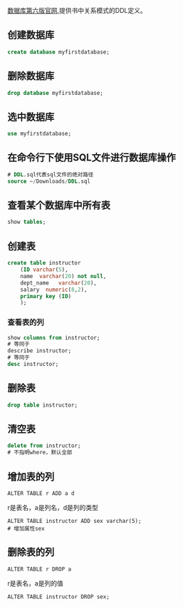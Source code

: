 [数据库第六版官网](https://www.db-book.com/db6/lab-dir/sample_tables-dir/index.html),提供书中关系模式的DDL定义。
## 创建数据库
```sql
create database myfirstdatabase;
```
## 删除数据库
```sql
drop database myfirstdatabase;
```
## 选中数据库
```sql
use myfirstdatabase;
```
## 在命令行下使用SQL文件进行数据库操作
```sql
# DDL.sql代表sql文件的绝对路径
source ~/Downloads/DDL.sql
```
## 查看某个数据库中所有表
```sql
show tables;
```
## 创建表
```sql
create table instructor
    (ID	varchar(5), 
    name  varchar(20) not null, 
    dept_name	varchar(20), 
    salary	numeric(8,2),
    primary key (ID)
    );
```

### 查看表的列
```sql
show columns from instructor;
# 等同于
describe instructor;
# 等同于
desc instructor;
```
## 删除表
```sql
drop table instructor;
```

## 清空表

```sql
delete from instructor;
# 不指明where，默认全部
```
## 增加表的列
    ALTER TABLE r ADD a d
r是表名，a是列名，d是列的类型   

    ALTER TABLE instructor ADD sex varchar(5);
    # 增加属性sex
## 删除表的列
    ALTER TABLE r DROP a
r是表名，a是列的值   

    ALTER TABLE instructor DROP sex;



